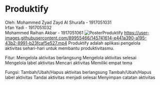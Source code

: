 # Produktify
Oleh:
Mohammed Zyad Zayd Al Shurafa - 1917051031  
Irfan Yadi - 1917051032  
Mohammed Raihan Akbar - 1917051061
![PosterProduktify](https://user-images.githubusercontent.com/89955466/145740895-93a52e68-96d9-4344-a6e8-4221a3b1b96c.png)
https://user-images.githubusercontent.com/89955466/145741614-e441a390-a195-43b2-8991-b23fcaf5e527.mp4
Produktify adalah aplikasi pengelola aktivitas sehari-hari untuk membantu produktivitasmu.

Fitur:
Mengelola aktivitas berlangsung
Mengelola aktivitas selesai
Mengelola label aktivitas
Mencari aktivitas
Memiliki empat tema

Fungsi:
Tambah/Ubah/Hapus aktivitas berlangsung
Tambah/Ubah/Hapus label aktivitas
Tandai aktivitas menjadi selesai
Menyimpan catatan aktivitas
